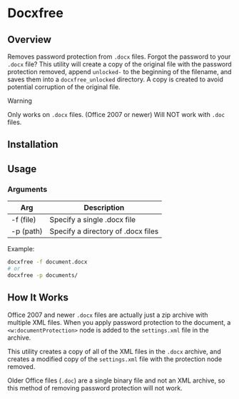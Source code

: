# Docxfree

## Overview

Removes password protection from `.docx` files.
Forgot the password to your `.docx` file?
This utility will create a copy of the original file with
the password protection removed, append `unlocked-` to the beginning
of the filename, and saves them into a `docxfree_unlocked` directory.
A copy is created to avoid potential corruption of the original file.

> [!WARNING]
> Only works on `.docx` files. (Office 2007 or newer)
> Will NOT work with `.doc` files.

## Installation

## Usage

### Arguments

| Arg       | Description                        |
| --------- | ---------------------------------- |
| -f (file) | Specify a single .docx file        |
| -p (path) | Specify a directory of .docx files |

Example:

```sh
docxfree -f document.docx
# or
docxfree -p documents/
```

## How It Works

Office 2007 and newer `.docx` files are actually just a zip archive with
multiple XML files. When you apply password protection to the document,
a `<w:documentProtection>` node is added to the `settings.xml` file in the archive.

This utility creates a copy of all of the XML files in the `.docx` archive,
and creates a modified copy of the `settings.xml` file with the protection node
removed.

Older Office files (`.doc`) are a single binary file and not an XML archive,
so this method of removing password protection will not work.
